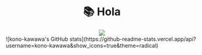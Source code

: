 
<div align=center><h1>📚 Hola</h1></div>

<div align=center>
<img src="https://img.shields.io/badge/42-000000?style=for-the-badge&logo=42&logoColor=white">
</div>
![kono-kawawa's GitHub stats](https://github-readme-stats.vercel.app/api?username=kono-kawawa&show_icons=true&theme=radical)
<!--
**kono-kawawa/kono-kawawa** is a ✨ _special_ ✨ repository because its `README.md` (this file) appears on your GitHub profile.

Here are some ideas to get you started:

- 🔭 I’m currently working on ...
- 🌱 I’m currently learning ...
- 👯 I’m looking to collaborate on ...
- 🤔 I’m looking for help with ...
- 💬 Ask me about ...
- 📫 How to reach me: ...
- 😄 Pronouns: ...
- ⚡ Fun fact: ...
-->
